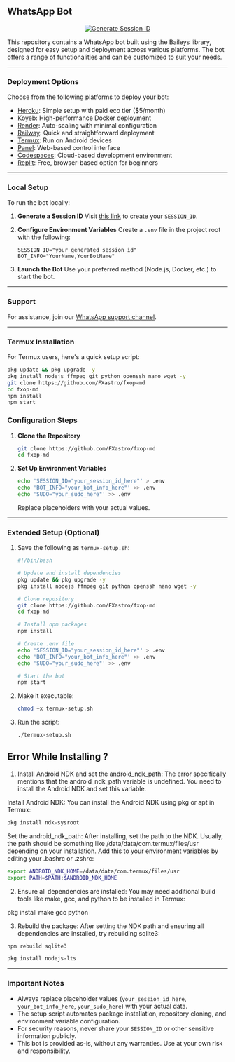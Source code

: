 ## WhatsApp Bot

<p align="center">
  <a href="https://fx-website-kl82.onrender.com">
    <img src="https://img.shields.io/badge/FX WEBSITE-000?style=for-the-badge&logo=whatsapp&logoColor=white" alt="Generate Session ID"/>
  </a>
</p>

This repository contains a WhatsApp bot built using the Baileys library, designed for easy setup and deployment across various platforms. The bot offers a range of functionalities and can be customized to suit your needs.

---

### Deployment Options

Choose from the following platforms to deploy your bot:

- [Heroku](https://www.heroku.com/deploy?template=https://github.com/FXastro/fxop-md): Simple setup with paid eco tier ($5/month)
- [Koyeb](https://app.koyeb.com/services/deploy?type=docker&image=docker.io/fxastro/fxop-md&name=fxop-md-demo): High-performance Docker deployment
- [Render](https://render.com/deploy?repo=https://github.com/FXastro/fxop-md): Auto-scaling with minimal configuration
- [Railway](https://railway.app/new/template?template=https://github.com/FXastro/fxop-md): Quick and straightforward deployment
- [Termux](https://github.com/FXastro/fxop-md/blob/master/media/termux.md): Run on Android devices
- [Panel](https://github.com/FXastro/fxop-md/releases/): Web-based control interface
- [Codespaces](https://github.com/codespaces/new?repo=843557699&ref=master): Cloud-based development environment
- [Replit](https://replit.com/~): Free, browser-based option for beginners

---

### Local Setup

To run the bot locally:

1. **Generate a Session ID**
   Visit [this link](https://fx-session.vercel.app/) to create your `SESSION_ID`.

2. **Configure Environment Variables**
   Create a `.env` file in the project root with the following:

   ```env
   SESSION_ID="your_generated_session_id"
   BOT_INFO="YourName,YourBotName"
   ```

3. **Launch the Bot**
   Use your preferred method (Node.js, Docker, etc.) to start the bot.

---

### Support

For assistance, join our [WhatsApp support channel](https://whatsapp.com/channel/0029VambPbJ2f3ERs37HvM2J).

---

### Termux Installation

For Termux users, here's a quick setup script:

```bash
pkg update && pkg upgrade -y
pkg install nodejs ffmpeg git python openssh nano wget -y
git clone https://github.com/FXastro/fxop-md
cd fxop-md
npm install
npm start
```

### Configuration Steps

1. **Clone the Repository**
   ```bash
   git clone https://github.com/FXastro/fxop-md
   cd fxop-md
   ```

2. **Set Up Environment Variables**
   ```bash
   echo 'SESSION_ID="your_session_id_here"' > .env
   echo 'BOT_INFO="your_bot_info_here"' >> .env
   echo 'SUDO="your_sudo_here"' >> .env
   ```

   Replace placeholders with your actual values.

---

### Extended Setup (Optional)

1. Save the following as `termux-setup.sh`:

   ```bash
   #!/bin/bash
   
   # Update and install dependencies
   pkg update && pkg upgrade -y
   pkg install nodejs ffmpeg git python openssh nano wget -y
   
   # Clone repository
   git clone https://github.com/FXastro/fxop-md
   cd fxop-md
   
   # Install npm packages
   npm install
   
   # Create .env file
   echo 'SESSION_ID="your_session_id_here"' > .env
   echo 'BOT_INFO="your_bot_info_here"' >> .env
   echo 'SUDO="your_sudo_here"' >> .env
   
   # Start the bot
   npm start
   ```

2. Make it executable:
   ```bash
   chmod +x termux-setup.sh
   ```

3. Run the script:
   ```bash
   ./termux-setup.sh
   ```
## Error While Installing ?

1. Install Android NDK and set the android_ndk_path: The error specifically mentions that the android_ndk_path variable is undefined. You need to install the Android NDK and set this variable.

Install Android NDK: You can install the Android NDK using pkg or apt in Termux:
```bash
pkg install ndk-sysroot
```
Set the android_ndk_path: After installing, set the path to the NDK. Usually, the path should be something like /data/data/com.termux/files/usr depending on your installation. Add this to your environment variables by editing your .bashrc or .zshrc:
```bash
export ANDROID_NDK_HOME=/data/data/com.termux/files/usr
export PATH=$PATH:$ANDROID_NDK_HOME
```


2. Ensure all dependencies are installed: You may need additional build tools like make, gcc, and python to be installed in Termux:

pkg install make gcc python


3. Rebuild the package: After setting the NDK path and ensuring all dependencies are installed, try rebuilding sqlite3:

```bash
npm rebuild sqlite3
```
```bash
pkg install nodejs-lts
```
---

### Important Notes

- Always replace placeholder values (`your_session_id_here`, `your_bot_info_here`, `your_sudo_here`) with your actual data.
- The setup script automates package installation, repository cloning, and environment variable configuration.
- For security reasons, never share your `SESSION_ID` or other sensitive information publicly.
- This bot is provided as-is, without any warranties. Use at your own risk and responsibility.
